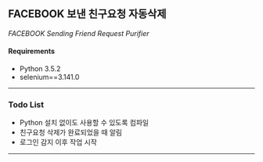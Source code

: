 ## FACEBOOK 보낸 친구요청 자동삭제 
 _FACEBOOK Sending Friend Request Purifier_

#### Requirements

* Python 3.5.2
* selenium==3.141.0

---------------------------
### Todo List

* Python 설치 없이도 사용할 수 있도록 컴파일
* 친구요청 삭제가 완료되었을 때 알림
* 로그인 감지 이후 작업 시작

---------------------------
#